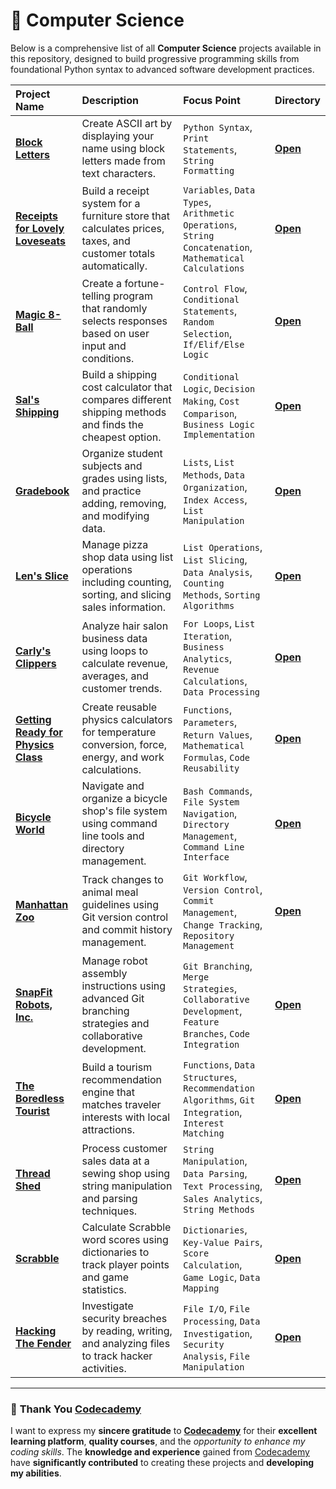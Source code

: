 # 📂 Computer Science

Below is a comprehensive list of all **Computer Science** projects available in this repository, designed to build progressive programming skills from foundational Python syntax to advanced software development practices.

| Project Name | Description| Focus Point | Directory |
| :------------------------- | :------------------------------------ | :---------------------------------- | :---------------------- |
| [**Block Letters**](https://www.codecademy.com/journeys/computer-science/paths/cscj-22-intro-to-programming/tracks/cscj-22-introduction-to-computer-science-career-path/modules/cscj-22-python-hello-world/projects/python-block-letters) | Create ASCII art by displaying your name using block letters made from text characters. | `Python Syntax`, `Print Statements`, `String Formatting` | [**Open**](./01-block-letters/) |
| [**Receipts for Lovely Loveseats**](https://www.codecademy.com/journeys/computer-science/paths/cscj-22-intro-to-programming/tracks/cscj-22-introduction-to-computer-science-career-path/modules/cscj-22-python-hello-world/projects/python-furniture-store) | Build a receipt system for a furniture store that calculates prices, taxes, and customer totals automatically. | `Variables`, `Data Types`, `Arithmetic Operations`, `String Concatenation`, `Mathematical Calculations` | [**Open**](./02-receipts-for-lovely-loveseats/) |
| [**Magic 8-Ball**](https://www.codecademy.com/journeys/computer-science/paths/cscj-22-intro-to-programming/tracks/cscj-22-introduction-to-computer-science-career-path/modules/cscj-22-python-control-flow/projects/python-magic-8-ball) | Create a fortune-telling program that randomly selects responses based on user input and conditions. | `Control Flow`, `Conditional Statements`, `Random Selection`, `If/Elif/Else Logic` | [**Open**](./03-magic-8-ball/) |   
| [**Sal's Shipping**](https://www.codecademy.com/journeys/computer-science/paths/cscj-22-intro-to-programming/tracks/cscj-22-introduction-to-computer-science-career-path/modules/cscj-22-python-control-flow/projects/python-sals-shipping) | Build a shipping cost calculator that compares different shipping methods and finds the cheapest option. | `Conditional Logic`, `Decision Making`, `Cost Comparison`, `Business Logic Implementation` | [**Open**](./04-sal's-shipping/) |
| [**Gradebook**](https://www.codecademy.com/journeys/computer-science/paths/cscj-22-intro-to-programming/tracks/cscj-22-fundamentals-of-python/modules/cscj-22-python-lists/projects/python-gradebook) | Organize student subjects and grades using lists, and practice adding, removing, and modifying data. | `Lists`, `List Methods`, `Data Organization`, `Index Access`, `List Manipulation` | [**Open**](./05-gradebook/) |
| [**Len's Slice**](https://www.codecademy.com/journeys/computer-science/paths/cscj-22-intro-to-programming/tracks/cscj-22-fundamentals-of-python/modules/cscj-22-python-lists/projects/python-lens-slice) | Manage pizza shop data using list operations including counting, sorting, and slicing sales information. | `List Operations`, `List Slicing`, `Data Analysis`, `Counting Methods`, `Sorting Algorithms` | [**Open**](./06-len's-slice/) |
| [**Carly's Clippers**](https://www.codecademy.com/journeys/computer-science/paths/cscj-22-intro-to-programming/tracks/cscj-22-fundamentals-of-python/modules/cscj-22-python-loops/projects/python-carlys-clippers) | Analyze hair salon business data using loops to calculate revenue, averages, and customer trends. | `For Loops`, `List Iteration`, `Business Analytics`, `Revenue Calculations`, `Data Processing` | [**Open**](./07-carly's-clippers/) |
| [**Getting Ready for Physics Class**](https://www.codecademy.com/journeys/computer-science/paths/cscj-22-intro-to-programming/tracks/cscj-22-fundamentals-of-python/modules/cscj-22-python-functions/projects/physics-class) | Create reusable physics calculators for temperature conversion, force, energy, and work calculations. | `Functions`, `Parameters`, `Return Values`, `Mathematical Formulas`, `Code Reusability` | [**Open**](./08-getting-ready-for-physics-class/) |
| [**Bicycle World**](https://www.codecademy.com/journeys/computer-science/paths/cscj-22-intro-to-programming/tracks/cscj-22-programming-in-python-on-your-computer/modules/cscj-22-python-on-your-computer/projects/bicycle-world) | Navigate and organize a bicycle shop's file system using command line tools and directory management. | `Bash Commands`, `File System Navigation`, `Directory Management`, `Command Line Interface` | [**Open**](./09-bicycle-world/) |
| [**Manhattan Zoo**](https://www.codecademy.com/journeys/computer-science/paths/cscj-22-intro-to-programming/tracks/cscj-22-programming-in-python-on-your-computer/modules/cscj-22-basic-git-workflow/projects/manhattan-zoo) | Track changes to animal meal guidelines using Git version control and commit history management. | `Git Workflow`, `Version Control`, `Commit Management`, `Change Tracking`, `Repository Management` | [**Open**](./10-manhattan-zoo/) |
| [**SnapFit Robots, Inc.**](https://www.codecademy.com/journeys/computer-science/paths/cscj-22-intro-to-programming/tracks/cscj-22-computer-science-git-and-github/modules/cscj-22-git-and-github/projects/snapfit-robots-inc) | Manage robot assembly instructions using advanced Git branching strategies and collaborative development. | `Git Branching`, `Merge Strategies`, `Collaborative Development`, `Feature Branches`, `Code Integration` | [**Open**](./11-snapfit-robots-inc/) |
| [**The Boredless Tourist**](https://www.codecademy.com/journeys/computer-science/paths/cscj-22-intro-to-programming/tracks/cscj-22-project-the-boredless-tourist/modules/cscj-22-project-git-the-boredless-tourist/projects/the-boredless-tourist) | Build a tourism recommendation engine that matches traveler interests with local attractions. | `Functions`, `Data Structures`, `Recommendation Algorithms`, `Git Integration`, `Interest Matching` | [**Open**](./12-the-boredless-tourist/) |
| [**Thread Shed**](https://www.codecademy.com/journeys/computer-science/paths/cscj-22-intro-to-programming/tracks/cscj-22-basic-python-data-structures-and-objects/modules/cscj-22-python-strings/projects/thread-shed) | Process customer sales data at a sewing shop using string manipulation and parsing techniques. | `String Manipulation`, `Data Parsing`, `Text Processing`, `Sales Analytics`, `String Methods` | [**Open**](./13-thread-shed/) |
| [**Scrabble**](https://www.codecademy.com/journeys/computer-science/paths/cscj-22-intro-to-programming/tracks/cscj-22-basic-python-data-structures-and-objects/modules/cscj-22-python-dictionaries/projects/scrabble) | Calculate Scrabble word scores using dictionaries to track player points and game statistics. | `Dictionaries`, `Key-Value Pairs`, `Score Calculation`, `Game Logic`, `Data Mapping` | [**Open**](./14-scrabble/) |
| [**Hacking The Fender**](https://www.codecademy.com/journeys/computer-science/paths/cscj-22-intro-to-programming/tracks/cscj-22-basic-python-data-structures-and-objects/modules/cscj-22-python-files/projects/hacking-the-fender) | Investigate security breaches by reading, writing, and analyzing files to track hacker activities. | `File I/O`, `File Processing`, `Data Investigation`, `Security Analysis`, `File Manipulation` | [**Open**](./15-hacking-the-fender/) |
--- 

### 🙏 **Thank You [Codecademy](https://www.codecademy.com/)**

I want to express my **sincere gratitude** to [**Codecademy**](https://www.codecademy.com/) for their **excellent learning platform**, **quality courses**, and the *opportunity to enhance my coding skills*. The **knowledge and experience** gained from [Codecademy](https://www.codecademy.com/) have **significantly contributed** to creating these projects and **developing my abilities**.